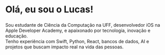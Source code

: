 <h1 align="left">Olá, eu sou o Lucas!</h1>

###

<p align="left">Sou estudante de Ciência da Computação na UFF, desenvolvedor iOS na Apple Developer Academy, e apaixonado por tecnologia, inovação e educação.<br>Tenho experiência com Swift, Python, React, bancos de dados, AI e projetos que buscam impacto real na vida das pessoas.</p>

###
